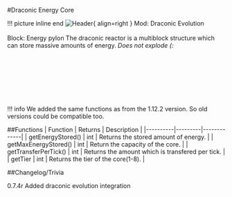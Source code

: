 #Draconic Energy Core

!!! picture inline end
    ![Header](https://srendi.de/wp-content/uploads/2021/11/draconicevolution_energy_pylon.png){ align=right }
    Mod: Draconic Evolution <br><br/>
    Block: Energy pylon
The draconic reactor is a multiblock structure which can store massive amounts of energy.  *Does not explode (:*

<br><br/>
<br><br/>
<br><br/>

!!! info
    We added the same functions as from the 1.12.2 version. So old versions could be compatible too.

##Functions
| Function | Returns | Description |
|----------|---------|-------------|
| getEnergyStored() | int | Returns the stored amount of energy. |
| getMaxEnergyStored() | int | Return the capacity of the core. |
| getTransferPerTick() | int | Returns the amount which is transfered per tick. |
| getTier | int | Returns the tier of the core(1-8). |

##Changelog/Trivia

0.7.4r
Added draconic evolution integration
